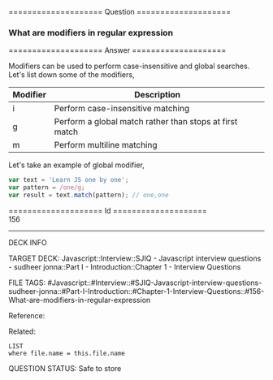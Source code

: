 ==================== Question ====================  

### What are modifiers in regular expression  

==================== Answer ====================  

Modifiers can be used to perform case-insensitive and global searches. Let's
list down some of the modifiers,

| Modifier | Description                                             |
| -------- | ------------------------------------------------------- |
| i        | Perform case-insensitive matching                       |
| g        | Perform a global match rather than stops at first match |
| m        | Perform multiline matching                              |

Let's take an example of global modifier,

```javascript
var text = 'Learn JS one by one';
var pattern = /one/g;
var result = text.match(pattern); // one,one
```

==================== Id ====================  
156
<!--ID: 1707879837157-->

---

DECK INFO

TARGET DECK: Javascript::Interview::SJIQ - Javascript interview questions - sudheer jonna::Part I - Introduction::Chapter 1 - Interview Questions

FILE TAGS: #Javascript::#Interview::#SJIQ-Javascript-interview-questions-sudheer-jonna::#Part-I-Introduction::#Chapter-1-Interview-Questions::#156-What-are-modifiers-in-regular-expression

Reference:

Related:

```dataview
LIST
where file.name = this.file.name
```
QUESTION STATUS: Safe to store
